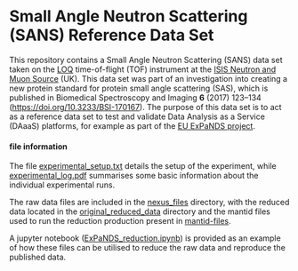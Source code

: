 # Small Angle Neutron Scattering (SANS) Reference Data Set

This repository contains a Small Angle Neutron Scattering (SANS) data set taken on the [LOQ](https://www.isis.stfc.ac.uk/Pages/loq.aspx) time-of-flight (TOF) instrument at the [ISIS Neutron and Muon Source](https://www.isis.stfc.ac.uk/) (UK). This data set was part of an investigation into creating a new protein standard for protein small angle scattering (SAS), which is published in Biomedical Spectroscopy and Imaging **6** (2017) 123–134 (https://doi.org/10.3233/BSI-170167). The purpose of this data set is to act as a reference data set to test and validate Data Analysis as a Service (DAaaS) platforms, for example as part of the [EU ExPaNDS project](https://expands.eu/).

#### file information

The file [experimental_setup.txt](https://github.com/DAaaS-reference-data/SANS/blob/main/experimental_setup.txt) details the setup of the experiment, while [experimental_log.pdf](https://github.com/DAaaS-reference-data/SANS/blob/main/experimental_log.pdf) summarises some basic information about the individual experimental runs.

The raw data files are included in the [nexus_files](https://github.com/DAaaS-reference-data/SANS/tree/main/nexus_files) directory, with the reduced data located in the [original_reduced_data](https://github.com/DAaaS-reference-data/SANS/tree/main/original_reduced_data) directory and the mantid files used to run the reduction production present in [mantid-files](https://github.com/DAaaS-reference-data/SANS/tree/main/mantid-files).

A jupyter notebook ([ExPaNDS_reduction.ipynb](https://github.com/DAaaS-reference-data/SANS/blob/main/ExPaNDS_reduction.ipynb)) is provided as an example of how these files can be utilised to reduce the raw data and reproduce the published data.